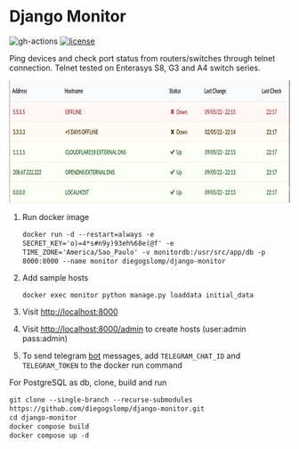 Django Monitor
==============

![gh-actions](https://github.com/diegogslomp/django-monitor/actions/workflows/docker-image.yml/badge.svg)
[![license](https://img.shields.io/badge/license-MIT-blue.svg)](https://github.com/diegogslomp/django-monitor/blob/master/LICENSE)

Ping devices and check port status from routers/switches through telnet
connection. Telnet tested on Enterasys S8, G3 and A4 switch series.
<p align="center">
<img src="https://raw.githubusercontent.com/diegogslomp/django-monitor/master/docs/_screenshots/hostlist.png" height=220 style="max-height: 440px;"/>
</p>

1.  Run docker image

        docker run -d --restart=always -e SECRET_KEY='o)=4*s#n9y)93eh%68e(@f' -e TIME_ZONE='America/Sao_Paulo' -v monitordb:/usr/src/app/db -p 8000:8000 --name monitor diegogslomp/django-monitor

2.  Add sample hosts

        docker exec monitor python manage.py loaddata initial_data

3.  Visit <http://localhost:8000>

4.  Visit <http://localhost:8000/admin> to create hosts (user:admin
    pass:admin)

5.  To send telegram [bot](https://core.telegram.org/bots) messages, add `TELEGRAM_CHAT_ID` and `TELEGRAM_TOKEN`
    to the docker run command

For PostgreSQL as db, clone, build and run

    git clone --single-branch --recurse-submodules https://github.com/diegogslomp/django-monitor.git
    cd django-monitor
    docker compose build
    docker compose up -d
